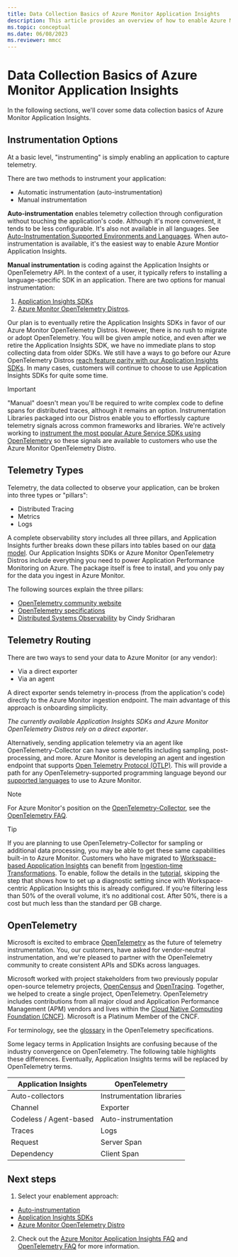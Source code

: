 ```yaml
---
title: Data Collection Basics of Azure Monitor Application Insights 
description: This article provides an overview of how to enable Azure Monitor Application Insights.
ms.topic: conceptual
ms.date: 06/08/2023
ms.reviewer: mmcc
---
```


# Data Collection Basics of Azure Monitor Application Insights

In the following sections, we'll cover some data collection basics of Azure Monitor Application Insights.

## Instrumentation Options

At a basic level, "instrumenting" is simply enabling an application to capture telemetry.

There are two methods to instrument your application:

- Automatic instrumentation (auto-instrumentation)
- Manual instrumentation

**Auto-instrumentation** enables telemetry collection through configuration without touching the application's code. Although it's more convenient, it tends to be less configurable. It's also not available in all languages. See [Auto-Instrumentation Supported Environments and Languages](codeless-overview.md). When auto-instrumentation is available, it's the easiest way to enable Azure Montior Application Insights.

**Manual instrumentation** is coding against the Application Insights or OpenTelemetry API. In the context of a user, it typically refers to installing a language-specific SDK in an application. There are two options for manual instrumentation:

1. [Application Insights SDKs](asp-net-core.md)
2. [Azure Monitor OpenTelemetry Distros](opentelemetry-enable.md).

Our plan is to eventually retire the Application Insights SDKs in favor of our Azure Monitor OpenTelemetry Distros. However, there is no rush to migrate or adopt OpenTelemetry. You will be given ample notice, and even after we retire the Application Insights SDK, we have no immediate plans to stop collecting data from older SDKs. We still have a ways to go before our Azure OpenTelemetry Distros [reach feature parity with our Application Insights SDKs](../faq.yml#what-s-the-current-release-state-of-features-within-the-azure-monitor-opentelemetry-distro-). In many cases, customers will continue to choose to use Application Insights SDKs for quite some time.

> [!IMPORTANT]
> "Manual" doesn't mean you'll be required to write complex code to define spans for distributed traces, although it remains an option. Instrumentation Libraries packaged into our Distros enable you to effortlessly capture telemetry signals across common frameworks and libraries. We're actively working to [instrument the most popular Azure Service SDKs using OpenTelemetry](https://devblogs.microsoft.com/azure-sdk/introducing-experimental-opentelemetry-support-in-the-azure-sdk-for-net/) so these signals are available to customers who use the Azure Monitor OpenTelemetry Distro.

## Telemetry Types

Telemetry, the data collected to observe your application, can be broken into three types or "pillars":

- Distributed Tracing
- Metrics
- Logs

A complete observability story includes all three pillars, and Application Insights further breaks down these pillars into tables based on our [data model](data-model-complete.md). Our Application Insights SDKs or Azure Monitor OpenTelemetry Distros include everything you need to power Application Performance Monitoring on Azure. The package itself is free to install, and you only pay for the data you ingest in Azure Monitor.

The following sources explain the three pillars:

- [OpenTelemetry community website](https://opentelemetry.io/docs/concepts/data-collection/)
- [OpenTelemetry specifications](https://github.com/open-telemetry/opentelemetry-specification/blob/main/specification/overview.md)
- [Distributed Systems Observability](https://www.oreilly.com/library/view/distributed-systems-observability/9781492033431/ch04.html) by Cindy Sridharan

## Telemetry Routing

There are two ways to send your data to Azure Monitor (or any vendor):

- Via a direct exporter
- Via an agent

A direct exporter sends telemetry in-process (from the application's code) directly to the Azure Monitor ingestion endpoint. The main advantage of this approach is onboarding simplicity.

*The currently available Application Insights SDKs and Azure Monitor OpenTelemetry Distros rely on a direct exporter*.

Alternatively, sending application telemetry via an agent like OpenTelemetry-Collector can have some benefits including sampling, post-processing, and more. Azure Monitor is developing an agent and ingestion endpoint that supports [Open Telemetry Protocol (OTLP)](https://github.com/open-telemetry/opentelemetry-specification/blob/main/specification/protocol/README.md). This will provide a path for any OpenTelemetry-supported programming language beyond our [supported languages](platforms.md) to use to Azure Monitor.

> [!NOTE]
> For Azure Monitor's position on the [OpenTelemetry-Collector](https://github.com/open-telemetry/opentelemetry-collector/blob/main/docs/design.md), see the [OpenTelemetry FAQ](../faq.yml#can-i-use-the-opentelemetry-collector-).

> [!TIP]
> If you are planning to use OpenTelemetry-Collector for sampling or additional data processing, you may be able to get these same capabilities built-in to Azure Monitor. Customers who have migrated to [Workspace-based Appplication Insights](convert-classic-resource.md) can benefit from [Ingestion-time Transformations](../essentials/data-collection-transformations.md). To enable, follow the details in the [tutorial](../logs/tutorial-workspace-transformations-portal.md), skipping the step that shows how to set up a diagnostic setting since with Workspace-centric Application Insights this is already configured. If you’re filtering less than 50% of the overall volume, it’s no additional cost. After 50%, there is a cost but much less than the standard per GB charge.

## OpenTelemetry

Microsoft is excited to embrace [OpenTelemetry](https://opentelemetry.io/) as the future of telemetry instrumentation. You, our customers, have asked for vendor-neutral instrumentation, and we're pleased to partner with the OpenTelemetry community to create consistent APIs and SDKs across languages.

Microsoft worked with project stakeholders from two previously popular open-source telemetry projects, [OpenCensus](https://opencensus.io/) and [OpenTracing](https://opentracing.io/). Together, we helped to create a single project, OpenTelemetry. OpenTelemetry includes contributions from all major cloud and Application Performance Management (APM) vendors and lives within the [Cloud Native Computing Foundation (CNCF)](https://www.cncf.io/). Microsoft is a Platinum Member of the CNCF.

For terminology, see the [glossary](https://github.com/open-telemetry/opentelemetry-specification/blob/main/specification/glossary.md) in the OpenTelemetry specifications.

Some legacy terms in Application Insights are confusing because of the industry convergence on OpenTelemetry. The following table highlights these differences. Eventually, Application Insights terms will be replaced by OpenTelemetry terms.

Application Insights | OpenTelemetry
------ | ------
Auto-collectors | Instrumentation libraries
Channel | Exporter
Codeless / Agent-based | Auto-instrumentation
Traces | Logs
Request | Server Span
Dependency | Client Span

## Next steps

1. Select your enablement approach:
- [Auto-instrumentation](codeless-overview.md)
- [Application Insights SDKs](asp-net-core.md)
- [Azure Monitor OpenTelemetry Distro](opentelemetry-enable.md)

2. Check out the [Azure Monitor Application Insights FAQ](/azure/azure-monitor/faq#application-insights) and [OpenTelemetry FAQ](/azure/azure-monitor/faq#opentelemetry) for more information.
